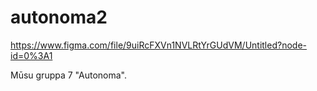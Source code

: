 # autonoma2

https://www.figma.com/file/9uiRcFXVn1NVLRtYrGUdVM/Untitled?node-id=0%3A1

Mūsu gruppa 7 "Autonoma".
